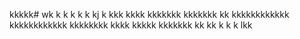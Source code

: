 kkkkk# wk
k
k
k
k
k
kj
k
kkk
kkkk
kkkkkkk
kkkkkkk
kk
kkkkkkkkkkkk
kkkkkkkkkkkk
kkkkkkkk
kkkk
kkkkk
kkkkkkk
kk
kk
k
k
k
lkk

